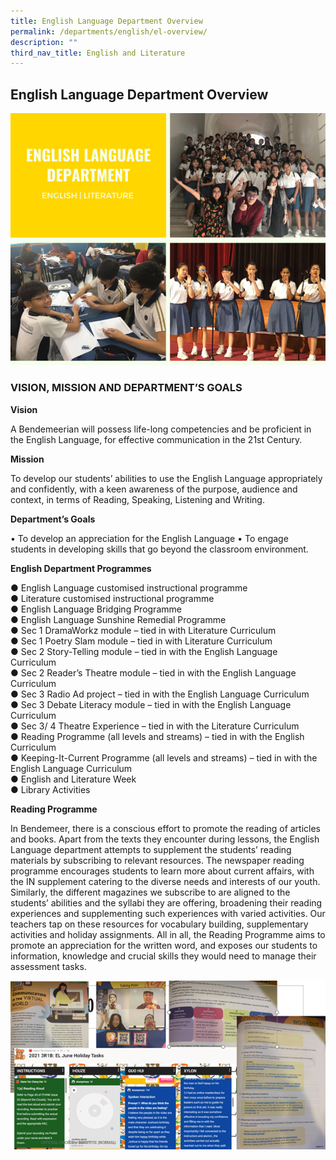 ```yaml
---
title: English Language Department Overview
permalink: /departments/english/el-overview/
description: ""
third_nav_title: English and Literature
---
```

## English Language Department Overview

![English Language Department Overview](/images/Departments/EL%20D.png)

### VISION, MISSION AND DEPARTMENT’S GOALS

**Vision**

A Bendemeerian will possess life-long competencies and be proficient in the English Language, for effective communication in the 21st Century.

**Mission**

To develop our students’ abilities to use the English Language appropriately and confidently, with a keen awareness of the purpose, audience and context,
in terms of Reading, Speaking, Listening and Writing.


**Department’s Goals**

•     To develop an appreciation for the English Language
•     To engage students in developing skills that go beyond the classroom environment.

**English Department Programmes**

●	 English Language customised instructional programme<br>
●	Literature customised instructional programme<br>
●	English Language Bridging Programme<br>
●	English Language Sunshine Remedial Programme<br>
●	Sec 1 DramaWorkz module – tied in with Literature Curriculum<br>
●	Sec 1 Poetry Slam module – tied in with Literature Curriculum<br>
●	Sec 2 Story-Telling module – tied in with the English Language Curriculum<br>
●	Sec 2 Reader’s Theatre module – tied in with the English Language Curriculum<br>
●	Sec 3 Radio Ad project – tied in with the English Language Curriculum<br>
●	Sec 3 Debate Literacy module – tied in with the English Language Curriculum<br>
●	Sec 3/ 4 Theatre Experience – tied in with the Literature Curriculum<br>
●	 Reading Programme (all levels and streams) – tied in with the English Curriculum<br>
●	 Keeping-It-Current Programme (all levels and streams) – tied in with the English Language Curriculum<br>
●	English and Literature Week<br>
●	Library Activities
 

**Reading Programme**

In Bendemeer, there is a conscious effort to promote the reading of articles and books. Apart from the texts they encounter during lessons, the English Language department attempts to supplement the students’ reading materials by subscribing to relevant resources. The newspaper reading programme encourages students to learn more about current affairs, with the IN supplement catering to the diverse needs and interests of our youth. Similarly, the different magazines we subscribe to are aligned to the students’ abilities and the syllabi they are offering, broadening their reading experiences and supplementing such experiences with varied activities. Our teachers tap on these resources for vocabulary building, supplementary activities and holiday assignments. All in all, the Reading Programme aims to promote an appreciation for the written word, and exposes our students to information, knowledge and crucial skills they would need to manage their assessment tasks.

![English Language Department Overview](/images/Departments/ELD2.png)
